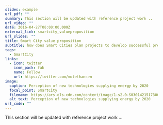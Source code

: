 ```yaml
---
slides: example
url_pdf: ""
summary: This section will be updated with reference project work ..
url_video: ""
date: 2016-04-27T00:00:00.000Z
external_link: smartcity_valueproposition
url_slides: ""
title: Smart City value proposition
subtitle: how does Smart Cities plan projects to develop successful project outcome?
tags:
  - SmartCity
links:
  - icon: twitter
    icon_pack: fab
    name: Follow
    url: https://twitter.com/motethansen
image:
  caption: Perception of new technologies supplying energy by 2020
  focal_point: SmartCity
  filename: https://ars.els-cdn.com/content/image/1-s2.0-S0301421517300393-gr6.jpg
  alt_text: Perception of new technologies supplying energy by 2020
url_code: ""
---
```

This section will be updated with reference project work ...